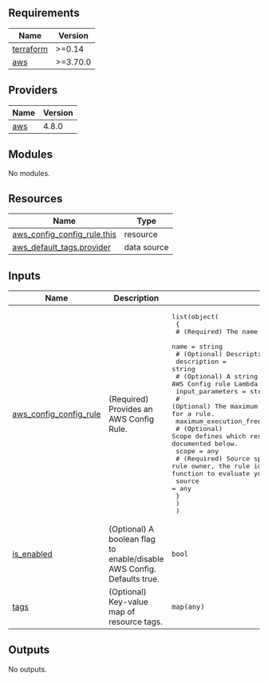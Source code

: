 <!-- BEGIN_TF_DOCS -->
## Requirements

| Name | Version |
|------|---------|
| <a name="requirement_terraform"></a> [terraform](#requirement\_terraform) | >=0.14 |
| <a name="requirement_aws"></a> [aws](#requirement\_aws) | >=3.70.0 |

## Providers

| Name | Version |
|------|---------|
| <a name="provider_aws"></a> [aws](#provider\_aws) | 4.8.0 |

## Modules

No modules.

## Resources

| Name | Type |
|------|------|
| [aws_config_config_rule.this](https://registry.terraform.io/providers/hashicorp/aws/latest/docs/resources/config_config_rule) | resource |
| [aws_default_tags.provider](https://registry.terraform.io/providers/hashicorp/aws/latest/docs/data-sources/default_tags) | data source |

## Inputs

| Name | Description | Type | Default | Required |
|------|-------------|------|---------|:--------:|
| <a name="input_aws_config_config_rule"></a> [aws\_config\_config\_rule](#input\_aws\_config\_config\_rule) | (Required) Provides an AWS Config Rule. | <pre>list(object(<br>    {<br>      # (Required) The name of the rule<br>      name = string<br>      # (Optional) Description of the rule<br>      description = string<br>      # (Optional) A string in JSON format that is passed to the AWS Config rule Lambda function.<br>      input_parameters = string<br>      # (Optional) The maximum frequency with which AWS Config runs evaluations for a rule.<br>      maximum_execution_frequency = string<br>      # (Optional) Scope defines which resources can trigger an evaluation for the rule as documented below.<br>      scope = any<br>      # (Required) Source specifies the rule owner, the rule identifier, and the notifications that cause the function to evaluate your AWS resources as documented below.<br>      source = any<br>    }<br>    )<br>  )</pre> | n/a | yes |
| <a name="input_is_enabled"></a> [is\_enabled](#input\_is\_enabled) | (Optional) A boolean flag to enable/disable AWS Config. Defaults true. | `bool` | `true` | no |
| <a name="input_tags"></a> [tags](#input\_tags) | (Optional) Key-value map of resource tags. | `map(any)` | `null` | no |

## Outputs

No outputs.
<!-- END_TF_DOCS -->
